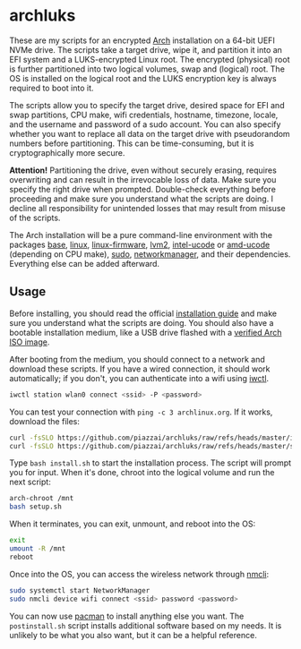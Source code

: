 # archluks

These are my scripts for an encrypted [Arch](https://www.archlinux.org) installation on a 64-bit UEFI NVMe drive. The scripts take a target drive, wipe it, and partition it into an EFI system and a LUKS-encrypted Linux root. The encrypted (physical) root is further partitioned into two logical volumes, swap and (logical) root. The OS is installed on the logical root and the LUKS encryption key is always required to boot into it.

The scripts allow you to specify the target drive, desired space for EFI and swap partitions, CPU make, wifi credentials, hostname, timezone, locale, and the username and password of a sudo account. You can also specify whether you want to replace all data on the target drive with pseudorandom numbers before partitioning. This can be time-consuming, but it is cryptographically more secure.

**Attention!** Partitioning the drive, even without securely erasing, requires overwriting and can result in the irrevocable loss of data. Make sure you specify the right drive when prompted. Double-check everything before proceeding and make sure you understand what the scripts are doing. I decline all responsibility for unintended losses that may result from misuse of the scripts.

The Arch installation will be a pure command-line environment with the packages [base](https://archlinux.org/packages/core/any/base/), [linux](https://archlinux.org/packages/core/x86_64/linux/), [linux-firmware](https://archlinux.org/packages/core/any/linux-firmware/), [lvm2](https://archlinux.org/packages/core/x86_64/lvm2/), [intel-ucode](https://archlinux.org/packages/extra/any/intel-ucode/) or [amd-ucode](https://archlinux.org/packages/core/any/amd-ucode/) (depending on CPU make), [sudo](https://archlinux.org/packages/core/x86_64/sudo/), [networkmanager](https://archlinux.org/packages/extra/x86_64/networkmanager/), and their dependencies. Everything else can be added afterward.

## Usage

Before installing, you should read the official [installation guide](https://wiki.archlinux.org/title/Installation_guide) and make sure you understand what the scripts are doing. You should also have a bootable installation medium, like a USB drive flashed with a [verified Arch ISO image](https://archlinux.org/download/).

After booting from the medium, you should connect to a network and download these scripts. If you have a wired connection, it should work automatically; if you don't, you can authenticate into a wifi using [iwctl](https://man.archlinux.org/man/iwctl).

```sh
iwctl station wlan0 connect <ssid> -P <password>
```

You can test your connection with `ping -c 3 archlinux.org`. If it works, download the files:

```sh
curl -fsSLO https://github.com/piazzai/archluks/raw/refs/heads/master/install.sh
curl -fsSLO https://github.com/piazzai/archluks/raw/refs/heads/master/setup.sh
```

Type `bash install.sh` to start the installation process. The script will prompt you for input. When it's done, chroot into the logical volume and run the next script:

```sh
arch-chroot /mnt
bash setup.sh
```

When it terminates, you can exit, unmount, and reboot into the OS:

```sh
exit
umount -R /mnt
reboot
```

Once into the OS, you can access the wireless network through [nmcli](https://man.archlinux.org/man/nmcli):

```sh
sudo systemctl start NetworkManager
sudo nmcli device wifi connect <ssid> password <password>
```

You can now use [pacman](https://man.archlinux.org/man/pacman) to install anything else you want. The `postinstall.sh` script installs additional software based on my needs. It is unlikely to be what you also want, but it can be a helpful reference.
